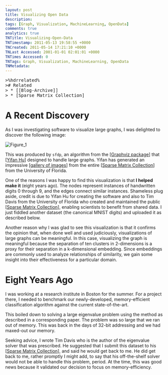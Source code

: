```yaml
---
layout: post
title: Visualizing Open Data
description: 
tags: [Graph, Visualization, MachineLearning, OpenData]
comments: true
analytics: true
TNTitle: Visualizing-Open-Data
TNTimestamp: 2011-05-13 19:58:55 +0000
TNCreated: 2011-05-14 17:21:10 +0000
TNLast Accessed: 2001-01-01 02:01:01 +0000
TNTimes Accessed: 0
TNTags: Graph, Visualization, MachineLearning, OpenData
TNMetadata:
---
```


<pre class="action ideaaction">
>%hdrrelated%
># Related
> * [[Blog-Archive]]
> * [Sparse Matrix Collection]
</pre>

[Figure_1]: Andrews@Andrews.jpg "Figure 1"
 
# A Recent Discovery

As I was investigating software to visualize large graphs, I was delighted to discover the following image:

![Figure_1][]

This was produced by `sfdp`, an algorithm from the [[Graphviz package]] that [[Yifan Hu]] designed to handle large graphs.  Yifan has generated an impressive [[gallery of images]] from the entire [[Sparse Matrix Collection]]
 from the University of Florida.
 
One of the reasons I was happy to find this visualization is that __I helped make it__ (eight years ago).  The nodes represent instances of handwritten digits 0 through 9, and the edges connect similar instances.  Shameless plug aside, credit is due to Yifan Hu for creating the software and also to Tim Davis from the University of Florida who created and maintained the public [[Sparse Matrix Collection]], enabling scientists to benefit from shared data.  I just fiddled another dataset (the canonical MNIST digits) and uploaded it as described below.

Another reason why I was glad to see this visualization is that it confirms the opinion that, when done well and used judiciously, visualizations of large graphs can be meaningful.  In this case, visualizing the graph is meaningful because the separation of ten clusters in 2-dimensions is a proxy for their separation in a k-dimensional embedding.  Since embeddings are commonly used to analyze relationships of similarity, we gain some insight into their effectiveness for a particular domain.

# Eight Years Ago

I was working at a research institute in Boston for the summer.  For a project there, I needed to benchmark our newly-developed, memory-efficient classification algorithm against the current state-of-the-art.

This boiled down to solving a large eigenvalue problem using the method as described in a corresponding paper.  The problem was so large that we ran out of memory.  This was back in the days of 32-bit addressing and we had maxed-out our memory.

Seeking advice, I wrote Tim Davis who is the author of the eigenvalue solver that was prescribed.  He suggested that I submit this dataset to his [[Sparse Matrix Collection]], and said he would get back to me.  He did get back to me, rather promptly I might add, to say that his off-the-shelf solver would not be able to handle this problem, period.  At the time, this was good news because it validated our decision to focus on memory-efficiency.
 
[Graphviz package]: http://www.graphviz.org/
[Yifan Hu]: http://www2.research.att.com/~yifanhu/index.html
[gallery of images]: http://www2.research.att.com/~yifanhu/GALLERY/GRAPHS/index.html
[Sparse Matrix Collection]: http://www.cise.ufl.edu/research/sparse/matrices/

